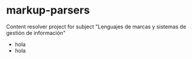 # markup-parsers
Content resolver project for subject "Lenguajes de marcas y sistemas de gestión de información"

- hola
- hola
